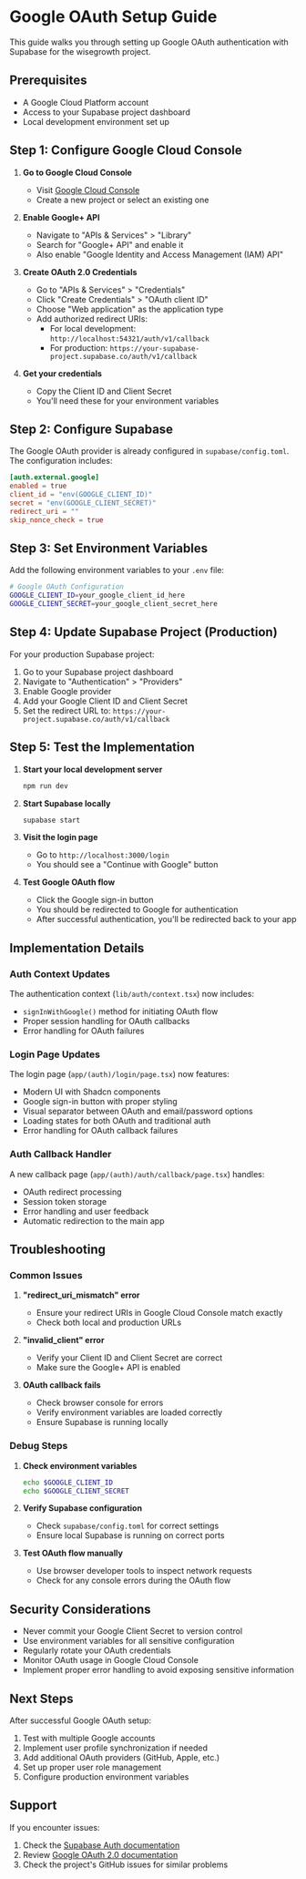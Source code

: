 # Google OAuth Setup Guide

This guide walks you through setting up Google OAuth authentication with Supabase for the wisegrowth project.

## Prerequisites

- A Google Cloud Platform account
- Access to your Supabase project dashboard
- Local development environment set up

## Step 1: Configure Google Cloud Console

1. **Go to Google Cloud Console**
   - Visit [Google Cloud Console](https://console.cloud.google.com/)
   - Create a new project or select an existing one

2. **Enable Google+ API**
   - Navigate to "APIs & Services" > "Library"
   - Search for "Google+ API" and enable it
   - Also enable "Google Identity and Access Management (IAM) API"

3. **Create OAuth 2.0 Credentials**
   - Go to "APIs & Services" > "Credentials"
   - Click "Create Credentials" > "OAuth client ID"
   - Choose "Web application" as the application type
   - Add authorized redirect URIs:
     - For local development: `http://localhost:54321/auth/v1/callback`
     - For production: `https://your-supabase-project.supabase.co/auth/v1/callback`

4. **Get your credentials**
   - Copy the Client ID and Client Secret
   - You'll need these for your environment variables

## Step 2: Configure Supabase

The Google OAuth provider is already configured in `supabase/config.toml`. The configuration includes:

```toml
[auth.external.google]
enabled = true
client_id = "env(GOOGLE_CLIENT_ID)"
secret = "env(GOOGLE_CLIENT_SECRET)"
redirect_uri = ""
skip_nonce_check = true
```

## Step 3: Set Environment Variables

Add the following environment variables to your `.env` file:

```bash
# Google OAuth Configuration
GOOGLE_CLIENT_ID=your_google_client_id_here
GOOGLE_CLIENT_SECRET=your_google_client_secret_here
```

## Step 4: Update Supabase Project (Production)

For your production Supabase project:

1. Go to your Supabase project dashboard
2. Navigate to "Authentication" > "Providers"
3. Enable Google provider
4. Add your Google Client ID and Client Secret
5. Set the redirect URL to: `https://your-project.supabase.co/auth/v1/callback`

## Step 5: Test the Implementation

1. **Start your local development server**
   ```bash
   npm run dev
   ```

2. **Start Supabase locally**
   ```bash
   supabase start
   ```

3. **Visit the login page**
   - Go to `http://localhost:3000/login`
   - You should see a "Continue with Google" button

4. **Test Google OAuth flow**
   - Click the Google sign-in button
   - You should be redirected to Google for authentication
   - After successful authentication, you'll be redirected back to your app

## Implementation Details

### Auth Context Updates

The authentication context (`lib/auth/context.tsx`) now includes:

- `signInWithGoogle()` method for initiating OAuth flow
- Proper session handling for OAuth callbacks
- Error handling for OAuth failures

### Login Page Updates

The login page (`app/(auth)/login/page.tsx`) now features:

- Modern UI with Shadcn components
- Google sign-in button with proper styling
- Visual separator between OAuth and email/password options
- Loading states for both OAuth and traditional auth
- Error handling for OAuth callback failures

### Auth Callback Handler

A new callback page (`app/(auth)/auth/callback/page.tsx`) handles:

- OAuth redirect processing
- Session token storage
- Error handling and user feedback
- Automatic redirection to the main app

## Troubleshooting

### Common Issues

1. **"redirect_uri_mismatch" error**
   - Ensure your redirect URIs in Google Cloud Console match exactly
   - Check both local and production URLs

2. **"invalid_client" error**
   - Verify your Client ID and Client Secret are correct
   - Make sure the Google+ API is enabled

3. **OAuth callback fails**
   - Check browser console for errors
   - Verify environment variables are loaded correctly
   - Ensure Supabase is running locally

### Debug Steps

1. **Check environment variables**
   ```bash
   echo $GOOGLE_CLIENT_ID
   echo $GOOGLE_CLIENT_SECRET
   ```

2. **Verify Supabase configuration**
   - Check `supabase/config.toml` for correct settings
   - Ensure local Supabase is running on correct ports

3. **Test OAuth flow manually**
   - Use browser developer tools to inspect network requests
   - Check for any console errors during the OAuth flow

## Security Considerations

- Never commit your Google Client Secret to version control
- Use environment variables for all sensitive configuration
- Regularly rotate your OAuth credentials
- Monitor OAuth usage in Google Cloud Console
- Implement proper error handling to avoid exposing sensitive information

## Next Steps

After successful Google OAuth setup:

1. Test with multiple Google accounts
2. Implement user profile synchronization if needed
3. Add additional OAuth providers (GitHub, Apple, etc.)
4. Set up proper user role management
5. Configure production environment variables

## Support

If you encounter issues:

1. Check the [Supabase Auth documentation](https://supabase.com/docs/guides/auth)
2. Review [Google OAuth 2.0 documentation](https://developers.google.com/identity/protocols/oauth2)
3. Check the project's GitHub issues for similar problems
